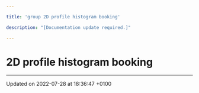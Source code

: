 ```yaml
---

title: 'group 2D profile histogram booking'

description: "[Documentation update required.]"

---
```


# 2D profile histogram booking








-------------------------------

Updated on 2022-07-28 at 18:36:47 +0100
